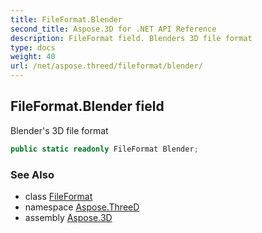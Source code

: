 ```yaml
---
title: FileFormat.Blender
second_title: Aspose.3D for .NET API Reference
description: FileFormat field. Blenders 3D file format
type: docs
weight: 40
url: /net/aspose.threed/fileformat/blender/
---
```

## FileFormat.Blender field

Blender's 3D file format

```csharp
public static readonly FileFormat Blender;
```

### See Also

* class [FileFormat](../)
* namespace [Aspose.ThreeD](../../fileformat/)
* assembly [Aspose.3D](../../../)


